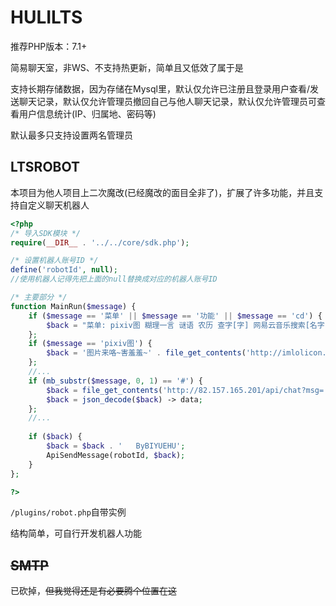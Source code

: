 # HULILTS

推荐PHP版本：7.1+

简易聊天室，非WS、不支持热更新，简单且又低效了属于是

支持长期存储数据，因为存储在Mysql里，默认仅允许已注册且登录用户查看/发送聊天记录，默认仅允许管理员撤回自己与他人聊天记录，默认仅允许管理员可查看用户信息统计(IP、归属地、密码等)

默认最多只支持设置两名管理员

## LTSROBOT

本项目为他人项目上二次魔改(已经魔改的面目全非了)，扩展了许多功能，并且支持自定义聊天机器人

```php
<?php 
/* 导入SDK模块 */
require(__DIR__ . '../../core/sdk.php');

/* 设置机器人账号ID */
define('robotId', null);
//使用机器人记得先把上面的null替换成对应的机器人账号ID

/* 主要部分 */
function MainRun($message) {
    if ($message == '菜单' || $message == '功能' || $message == 'cd') {
        $back = "菜单: pixiv图 糊理一言 谜语 农历 查字[字] 网易云音乐搜索[名字] 网易云音乐下载[音乐ID] 网站状态[URL] 网站测速[URL] AI聊天:#[内容]";
    };
    if ($message == 'pixiv图') {
        $back = '图片来咯~害羞羞~' . file_get_contents('http://imlolicon.tk/api/seimg/?r18=true&format=text');
    };
    //...
    if (mb_substr($message, 0, 1) == '#') {
        $back = file_get_contents('http://82.157.165.201/api/chat?msg=' . mb_substr($message, 1));
        $back = json_decode($back) -> data;
    };
    //...
    
    if ($back) {
        $back = $back . '   ByBIYUEHU';
        ApiSendMessage(robotId, $back);
    }
};

?>

```

`/plugins/robot.php`自带实例

结构简单，可自行开发机器人功能

## ~~SMTP~~
已砍掉，~~但我觉得还是有必要腾个位置在这~~



